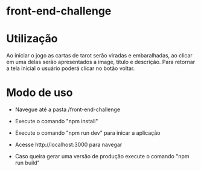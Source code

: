 # front-end-challenge

# Utilização

Ao iniciar o jogo as cartas de tarot serão viradas e embaralhadas, ao clicar em uma delas serão apresentados a image, titulo e descrição.
Para retornar a tela inicial o usuário poderá clicar no botão voltar. 

# Modo de uso
- Navegue até a pasta /front-end-challenge
- Execute o comando "npm install" 
- Execute o comando "npm run dev" para inicar a aplicação
- Acesse http://localhost:3000 para navegar

- Caso queira gerar uma versão de produção execute o comando "npm run build"